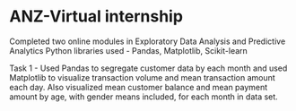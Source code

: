 # ANZ-Virtual internship
Completed two online modules in Exploratory Data Analysis and Predictive Analytics Python libraries used - Pandas, Matplotlib, Scikit-learn

Task 1 - Used Pandas to segregate customer data by each month and used Matplotlib to visualize transaction volume and mean transaction amount each day. Also visualized mean customer balance and mean payment amount by age, with gender means included, for each month in data set.

